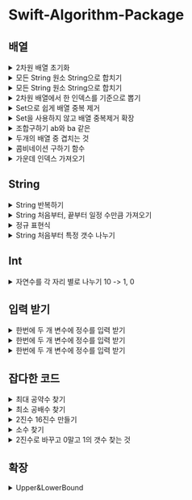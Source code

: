 # Swift-Algorithm-Package


## 배열

<details><summary>2차원 배열 초기화</summary>

~~~
 var test: [[Int]] = Array(repeating: Array(repeating: 0, count: 3), count: 4)
// 숫자 0 을 test[3][4] 만큼 만든다.    
~~~

</details>

<details><summary>모든 String 원소 String으로 합치기</summary>

~~~
//result 배열 c String
 c = result.joined()
~~~

</details>

<details><summary>모든 String 원소 String으로 합치기</summary>

~~~
//result 배열 c String
 c = result.reduce("", +)
~~~

</details>

<details><summary>2차원 배열에서 한 인덱스를 기준으로 뽑기</summary>

~~~
    for i in 0 ..< clothes.count{
        let key = clothes[i][1]
        let valueCount = kind[key] ?? 1
        kind[key] = valueCount + 1
    }
~~~

</details>

<details><summary>Set으로 쉽게 배열 중복 제거</summary>

~~~
   print(Array(Set(sortArr)))
~~~

</details>

<details><summary>Set을 사용하지 않고 배열 중복제거 확장</summary>

~~~
  extension Array where Element:Equatable {
    func removeDuplicates() -> [Element] {
        var result = [Element]()

        for value in self {
            if result.contains(value) == false {
                result.append(value)
            }
        }

        return result
    }
}
~~~

</details>

<details><summary>조합구하기 ab와 ba 같은</summary>

~~~
 func allPossibleCombinations() -> [[Element]] {
    var output: [[Element]] = [[]]
    for groupSize in 1...self.count {
        for (index1, item1) in self.enumerated() {
            var group = [item1]
            for (index2, item2) in self.enumerated() {
                if group.count < groupSize {
                    if index2 > index1 {
                        group.append(item2)
                        if group.count == groupSize {
                            output.append(group)
                            group = [item1]
                            continue
                        }
                    }
                } else {
                    break
                }
            }
            if group.count == groupSize {
                output.append(group)
            }
        }
    }
    return output
}

}
~~~

</details>

<details><summary>두개의 배열 중 겹치는 것 </summary>

~~~
let arr1 = array1.filter{!array2.contains($0)}
~~~

</details>

<details><summary>콤비네이션 구하기 함수 </summary>

~~~
func combinations(_ array: [Character]) -> [String] {
    if array.count == 0 { return [] }

    return (0..<array.count).flatMap { i -> [String] in
        var removedArray = array
        let elem = String(removedArray.remove(at: i))
        return [elem] + combinations(removedArray).map { elem + $0 }
    }
}
~~~

</details>

<details><summary>가운데 인덱스 가져오기 </summary>

~~~
  if countArray.count % 2 == 0{
      let mid1 = countArray.index(countArray.startIndex, offsetBy: countArray.count / 2)
      let mid2 = countArray.index(countArray.startIndex, offsetBy: (countArray.count / 2) - 1)
      result.append(countArray[mid1])
      result.append(countArray[mid2])
  }else{
      let mid = countArray.index(countArray.startIndex, offsetBy: countArray.count / 2)
      result.append(countArray[mid])
  }
~~~

</details>

## String

<details><summary>String 반복하기</summary>

~~~
String(repeating: "A", count: 3)
//A를 3번 반복
~~~

</details>


<details><summary>String 처음부터, 끝부터 일정 수만큼 가져오기</summary>

~~~
let test = "ABCD"
test.prefix(2) // "AB"
test.suffix(2) // "CD"
~~~

</details>

<details><summary>정규 표현식</summary>

~~~
extension String{
    func getArrayAfterRegex(regex: String) -> [String] {
        
        do {
            let regex = try NSRegularExpression(pattern: regex)
            let results = regex.matches(in: self,
                                        range: NSRange(self.startIndex..., in: self))
            return results.map {
                String(self[Range($0.range, in: self)!])
            }
        } catch let error {
            print("invalid regex: \(error.localizedDescription)")
            return []
        }
    }
}
~~~

</details>

<details><summary>String 처음부터 특정 갯수 나누기</summary>

~~~
          while !s.isEmpty{
            let a = String(s.prefix(i))
            splitS.append(a)
            
            if s.count < i{
                s.removeAll()
            }else{
                s.removeFirst(i)
            }
            
        }
~~~

</details>

## Int

<details><summary>자연수를 각 자리 별로 나누기 10 -> 1, 0</summary>

~~~
    let strNum = Array(String(x))
    print(strNum)
    let intNum = strNum.map{Int(String($0))!}
    print(intNum)
~~~

</details>


## 입력 받기

 <details><summary>한번에 두 개 변수에 정수를 입력 받기</summary>
  
  ~~~
let n = readLine()!.components(separatedBy: [" "]).map { Int($0)! }
let (a, b) = (n[0], n[1])
  ~~~

</details>

<details><summary>한번에 두 개 변수에 정수를 입력 받기</summary>
  
  ~~~
  var input = readLine()!.split(separator: " ").map { Int($0)! }
var n = input[0]
var k = input[1]
  ~~~
  
 </details>
  
    
 <details><summary>한번에 두 개 변수에 정수를 입력 받기</summary>
  
  ~~~
    var nm: Array<String> = []
    var n: Int
    var m: Int
    nm = readLine()!.components(separatedBy: " ")
    n = Int(nm[0])!
    m = Int(nm[1])!
  ~~~

</details>

## 잡다한 코드

 <details><summary>최대 공약수 찾기</summary>
  
  ~~~
func gcd(_ a: Int, _ b: Int) -> Int {
  let r = a % b
  if r != 0 {
    return gcd(b, r)
  } else {
    return b
  }
}
  ~~~

</details>

 <details><summary>최소 공배수 찾기</summary>
  
  ~~~
func lcm(_ m: Int, _ n: Int) -> Int {
  return m*n / gcd(m, n)
}
  ~~~

</details>

 <details><summary>2진수 16진수 만들기</summary>
  
  ~~~
  //radix의 수만 2나 16으로 바꿔주면 됌
let a = 15
let b = String(a, radix: 2)
  ~~~

</details>

 <details><summary>소수 찾기</summary>
  
  ~~~
   var suso: Array<Int> = []
    var arr = Array.init(repeating: false, count: bigNum + 1)
    var count = 0
    for i in 2 ... bigNum{
        if arr[i] == false{
            count += 1
            suso.append(i)
            for j in stride(from: i, to: bigNum + 1, by: i){
                arr[j] = true
            }
        }
        
    }
  ~~~

</details>
 <details><summary>2진수로 바꾸고 0말고 1의 갯수 찾는 것</summary>
  
  ~~~
print(n.nonzeroBitCount)
  ~~~

</details>


## 확장

 <details><summary>Upper&LowerBound</summary>
  
  ~~~
extension Array where Element: Comparable {
    func lowerBound(of element: Element) -> Int {
        var left = startIndex
        var right = count

        while left < right {
            let mid = (left+right)/2

            if self[mid] >= element {
                right = mid
            } else {
                left = mid+1
            }
        }

        return right
    }

    func upperBound(of element: Element) -> Int {
        var left = startIndex
        var right = count

        while left < right {
            let mid = (left+right)/2

            if self[mid] <= element {
                left = mid+1
            } else { right = mid }
        }

        return right
    }
}
  ~~~

</details>
